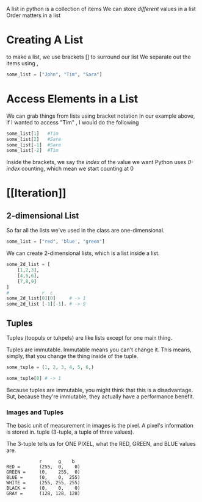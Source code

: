 A list in python is a collection of items
We can store *different* values in a list
Order matters in a list

# Creating A List
to make a list, we use brackets \[\] to surround our list 
We separate out the items using , 

```python
some_list = ["John", "Tim", "Sara"]
```


# Access Elements in a List
We can grab things from lists using bracket notation
In our example above, if I wanted to access "Tim" , I would do the following

```python
some_list[1]   #Tim
some_list[2]   #Sare
some_list[-1]  #Sare
some_list[-2]  #Tim
```

Inside the brackets, we say the *index* of the value we want
Python uses *0-index* counting, which mean we start counting at 0


# [[Iteration]]


## 2-dimensional List

So far all the lists we've used in the class are one-dimensional.

```python
some_list = ["red", 'blue', "green"]

```

We can create 2-dimensional lists, which is a list inside a list.

```python
some_2d_list = [
	[1,2,3],
	[4,5,6],
	[7,8,9]
]
#            r  c
some_2d_list[0][0]     # -> 1
some_2d_list [-1][-1]. # -> 9
```
## Tuples

Tuples (toopuls or tuhpels) are like lists except for one main thing.

Tuples are immutable. Immutable means you can't change it.
This means, simply, that you change the thing inside of the tuple.

```python
some_tuple = (1, 2, 3, 4, 5, 6,)

some_tuple[0] # -> 1
```

Because tuples are immutable, you might think that this is a disadvantage. But, because they're immutable, they actually have a performance benefit. 

### Images and Tuples

The basic unit of measurement in images is the pixel. A pixel's information is stored in. tuple (3-tuple, a tuple of three values).

The 3-tuple tells us for ONE PIXEL, what the RED, GREEN, and BLUE values are.

```
			r      g    b
RED =       (255,  0,    0)  
GREEN =     (0,    255,  0)
BLUE =      (0,    0,  255)
WHITE =     (255, 255, 255)
BLACK =     (0,    0,    0)
GRAY =      (128, 128, 128)
```
